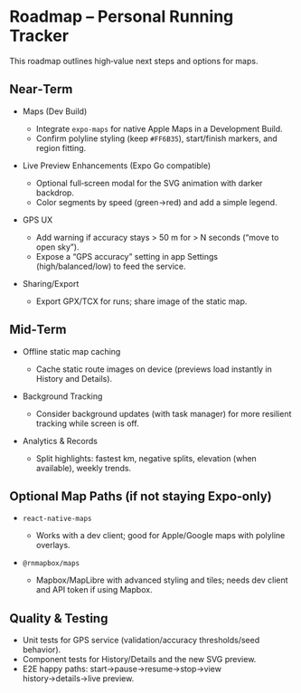 # Roadmap – Personal Running Tracker

This roadmap outlines high‑value next steps and options for maps.

## Near‑Term

- Maps (Dev Build)
  - Integrate `expo-maps` for native Apple Maps in a Development Build.
  - Confirm polyline styling (keep `#FF6B35`), start/finish markers, and region fitting.

- Live Preview Enhancements (Expo Go compatible)
  - Optional full‑screen modal for the SVG animation with darker backdrop.
  - Color segments by speed (green→red) and add a simple legend.

- GPS UX
  - Add warning if accuracy stays > 50 m for > N seconds (“move to open sky”).
  - Expose a “GPS accuracy” setting in app Settings (high/balanced/low) to feed the service.

- Sharing/Export
  - Export GPX/TCX for runs; share image of the static map.

## Mid‑Term

- Offline static map caching
  - Cache static route images on device (previews load instantly in History and Details).

- Background Tracking
  - Consider background updates (with task manager) for more resilient tracking while screen is off.

- Analytics & Records
  - Split highlights: fastest km, negative splits, elevation (when available), weekly trends.

## Optional Map Paths (if not staying Expo‑only)

- `react-native-maps`
  - Works with a dev client; good for Apple/Google maps with polyline overlays.

- `@rnmapbox/maps`
  - Mapbox/MapLibre with advanced styling and tiles; needs dev client and API token if using Mapbox.

## Quality & Testing

- Unit tests for GPS service (validation/accuracy thresholds/seed behavior).
- Component tests for History/Details and the new SVG preview.
- E2E happy paths: start→pause→resume→stop→view history→details→live preview.

